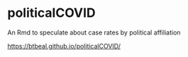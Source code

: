 # politicalCOVID
An Rmd to speculate about case rates by political affiliation


https://btbeal.github.io/politicalCOVID/
